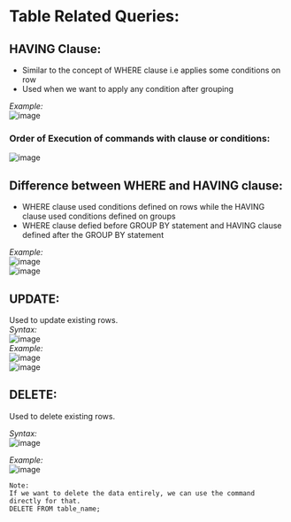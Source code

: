 # Table Related Queries:

## HAVING Clause:
- Similar to the concept of WHERE clause i.e applies some conditions on row
- Used when we want to apply any condition after grouping

_Example:_    
![image](https://github.com/Mohesh-mkp/SQL_Basics/assets/101304247/3861b71e-0b9b-4ed5-920f-d49c1df7e2cf)    

### Order of Execution of commands with clause or conditions:

![image](https://github.com/Mohesh-mkp/SQL_Basics/assets/101304247/f8ef148a-5e69-49cd-8d61-b0e4950b2d1e)    


## Difference between WHERE and HAVING clause:
- WHERE clause used conditions defined on rows while the HAVING clause used conditions defined on groups
- WHERE clause defied before GROUP BY statement and HAVING clause defined after the GROUP BY statement

_Example:_    
![image](https://github.com/Mohesh-mkp/SQL_Basics/assets/101304247/971d396a-69c4-4844-9884-18d222eaae59)    
![image](https://github.com/Mohesh-mkp/SQL_Basics/assets/101304247/0bb6b5ec-e0ee-4072-bde0-09fb7f026916)    

## UPDATE:
Used to update existing rows.    
_Syntax:_      
![image](https://github.com/Mohesh-mkp/SQL_Basics/assets/101304247/7987aefd-e9a1-4661-a3e7-0ed95f7b352f)    
_Example:_    
![image](https://github.com/Mohesh-mkp/SQL_Basics/assets/101304247/2cae2de1-7079-412b-9be1-bd52a193973f)    
![image](https://github.com/Mohesh-mkp/SQL_Basics/assets/101304247/e9e219e7-737b-4f62-a5a0-577a2e41a922)     


## DELETE:
Used to delete existing rows.       

_Syntax:_    
![image](https://github.com/Mohesh-mkp/SQL_Basics/assets/101304247/a8e5fc35-b648-471b-81a1-b47d1b2af602)    


_Example:_    
![image](https://github.com/Mohesh-mkp/SQL_Basics/assets/101304247/8140d84c-f655-42ee-8c6d-b66a766be008)     


```
Note:
If we want to delete the data entirely, we can use the command directly for that.
DELETE FROM table_name;
```


